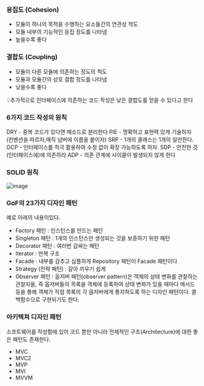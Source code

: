 ### 응집도 (Cohesion)
- 모듈이 하나의 목적을 수행하는 요소들간의 연관성 척도
- 모듈 내부의 기능적인 응집 정도를 나타냄
- 높을수록 좋다

### 결합도 (Coupling)
- 모듈이 다른 모듈에 의존하는 정도의 척도
- 모듈과 모듈간의 상호 결합 정도를 나타냄
- 낮을수록 좋다

💡추가적으로 인터페이스에 의존하는 코드 작성은 낮은 결합도를 얻을 수 있다고 한다

### 6가지 코드 작성의 원칙
DRY - 중복 코드가 있다면 메소드로 분리한다
PIE - 명확하고 표현력 있게 기술하자 (컨벤션을 따르자,매직 넘버에 이름을 붙이자)
SRP - 1개의 클래스는 1개의 일만한다.
OCP - 인터페이스를 적극 활용하여 수정 없이 확장 가능하도록 하자.
SDP - 안전한 것(인터페이스에)에 의존하라
ADP - 의존 관계에 사이클이 발생되지 않게 한다

### SOLID 원칙
![image](https://github.com/Gunbam27/TIL/assets/95085649/48ea456c-47c9-4f10-bc88-ee9f2bb27b55)

### GoF의 23가지 디자인 패턴
예로 아래의 내용이있다.

- Factory 패턴 : 인스턴스를 만드는 패턴
- Singleton 패턴 : 1개의 인스턴스만 생성되는 것을 보증하기 위한 패턴
- Decorator 패턴 :  여러번 감싸는 패턴
- Iterator : 반복 구조
- Facade : 내부를 감추고 심플하게 Repository 패턴이 Facade 패턴이다
- Strategy (전략 패턴) : 갈아 끼우기 쉽게
- Observer 패턴 : 옵저버 패턴(observer pattern)은 객체의 상태 변화를 관찰하는 관찰자들, 즉 옵저버들의 목록을 객체에 등록하여 상태 변화가 있을 때마다 메서드 등을 통해 객체가 직접 목록의 각 옵저버에게 통지하도록 하는 디자인 패턴이다.   콜백함수으로 구현되기도 한다.

### 아키텍쳐 디자인 패턴
소프트웨어를 작성함에 있어 코드 뿐만 아니라 전체적인 구조(Architecture)에 대한 좋은 패턴도 존재한다.
- MVC
- MVC2
- MVP
- MVI
- MVVM
